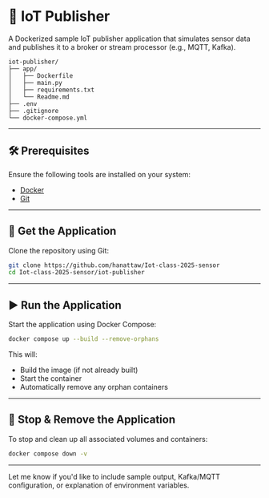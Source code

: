 # 📡 IoT Publisher

A Dockerized sample IoT publisher application that simulates sensor data and publishes it to a broker or stream processor (e.g., MQTT, Kafka).

```
iot-publisher/
├── app/
│   ├── Dockerfile
│   ├── main.py
│   ├── requirements.txt
│   └── Readme.md
├── .env
├── .gitignore
└── docker-compose.yml
```

---

## 🛠️ Prerequisites

Ensure the following tools are installed on your system:

* [Docker](https://docs.docker.com/get-docker/)
* [Git](https://git-scm.com/downloads)

---

## 🚀 Get the Application

Clone the repository using Git:

```bash
git clone https://github.com/hanattaw/Iot-class-2025-sensor
cd Iot-class-2025-sensor/iot-publisher
```

---

## ▶️ Run the Application

Start the application using Docker Compose:

```bash
docker compose up --build --remove-orphans
```

This will:

* Build the image (if not already built)
* Start the container
* Automatically remove any orphan containers

---

## 🧹 Stop & Remove the Application

To stop and clean up all associated volumes and containers:

```bash
docker compose down -v
```

---

Let me know if you'd like to include sample output, Kafka/MQTT configuration, or explanation of environment variables.

